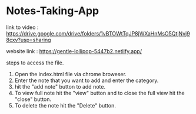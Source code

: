# Notes-Taking-App
link to video : https://drive.google.com/drive/folders/1vBTOWtTqJP8jWXaHnMsO5QtjNvj98cxv?usp=sharing

website link : https://gentle-lollipop-5447b2.netlify.app/

steps to access the file.
1. Open the index.html file via chrome broweser.
2. Enter the note that you want to add and enter the category.
3. hit the "add note" button to add note.
4. To view full note hit the "view" button and to close the full view hit the "close" button.
5. To delete the note hit the "Delete" button.
